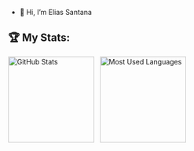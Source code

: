 - 👋 Hi, I’m Elias Santana

## 🏆 My Stats:
 
<p>
<img height=175 alt="GitHub Stats" src="https://github-readme-stats.vercel.app/api?username=Eliaas00&show_icons=true&count_private=true&theme=dark" />&nbsp;&nbsp;
<img height=175 alt="Most Used Languages" src="https://github-readme-stats.vercel.app/api/top-langs/?username=Eliaas00&layout=compact&theme=dark" />&nbsp;&nbsp;
</p>
